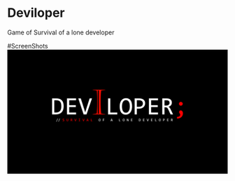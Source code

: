 # Deviloper
Game of Survival of a lone developer

#ScreenShots
![ScreenShot](ScreenShots/DeviloperLogo.png)